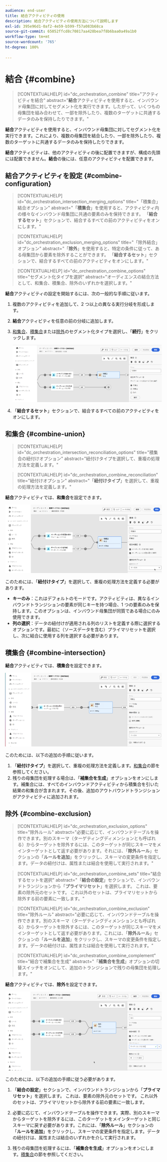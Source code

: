 ```yaml
---
audience: end-user
title: 結合アクティビティの使用
description: 結合アクティビティの使用方法について説明します
exl-id: 395e96d1-0af2-4e59-b599-f57a083b68ca
source-git-commit: 65052ffcd8c70817aa428bea7f8b6baa0a49a1b0
workflow-type: tm+mt
source-wordcount: '765'
ht-degree: 100%

---
```


# 結合 {#combine}

>[!CONTEXTUALHELP]
>id="dc_orchestration_combine"
>title="アクティビティを結合"
>abstract="**結合**&#x200B;アクティビティを使用すると、インバウンド母集団に対してセグメント化を実行できます。したがって、いくつもの母集団を組み合わせて、一部を除外したり、複数のターゲットに共通するデータのみを保持したりできます。"

**結合**&#x200B;アクティビティを使用すると、インバウンド母集団に対してセグメント化を実行できます。これにより、複数の母集団を結合したり、一部を除外したり、複数のターゲットに共通するデータのみを保持したりできます。

**結合**&#x200B;アクティビティは、他のアクティビティの後に配置できますが、構成の先頭には配置できません。**結合**&#x200B;の後には、任意のアクティビティを配置できます。

## 結合アクティビティを設定 {#combine-configuration}

>[!CONTEXTUALHELP]
>id="dc_orchestration_intersection_merging_options"
>title="「積集合」結合オプション"
>abstract="「**積集合**」を使用すると、アクティビティ内の様々なインバウンド母集団に共通の要素のみを保持できます。 「**結合するセット**」セクションで、結合するすべての前のアクティビティをオンにします。"

>[!CONTEXTUALHELP]
>id="dc_orchestration_exclusion_merging_options"
>title="「除外結合」オプション"
>abstract="「**除外**」を使用すると、特定の条件に従って、ある母集団から要素を除外することができます。 「**結合するセット**」セクションで、結合するすべての前のアクティビティをオンにします。"

>[!CONTEXTUALHELP]
>id="dc_orchestration_combine_options"
>title="セグメント化タイプを選択"
>abstract="オーディエンスの結合方法として、和集合、積集合、除外のいずれかを選択します。"

**結合**&#x200B;アクティビティの設定を開始するには、次の一般的な手順に従います。

1. 複数のアクティビティを追加して、2 つ以上の異なる実行分岐を形成します。

1. **結合**&#x200B;アクティビティを任意の前の分岐に追加します。

1. [和集合](#union)、[積集合](#intersection)または[除外](#exclusion)のセグメント化タイプを選択し、「**続行**」をクリックします。

   ![](../assets/combine.png)

1. 「**結合するセット**」セクションで、結合するすべての前のアクティビティをオンにします。

## 和集合 {#combine-union}

>[!CONTEXTUALHELP]
>id="dc_orchestration_intersection_reconciliation_options"
>title="積集合の紐付けオプション"
>abstract="紐付けタイプを選択して、重複の処理方法を定義します。"

>[!CONTEXTUALHELP]
>id="dc_orchestration_combine_reconciliation"
>title="紐付けオプション"
>abstract="「**紐付けタイプ**」を選択して、重複の処理方法を定義します。"

**結合**&#x200B;アクティビティでは、**和集合**&#x200B;を設定できます。

![](../assets/combine-union.png)

このためには、「**紐付けタイプ**」を選択して、重複の処理方法を定義する必要があります。

* **キーのみ**：これはデフォルトのモードです。アクティビティは、異なるインバウンドトランジションの要素が同じキーを持つ場合、1 つの要素のみを保持します。このオプションは、インバウンド母集団が同質である場合にのみ使用できます。
* **列の選択**：データの紐付けが適用される列のリストを定義する際に選択するオプションです。最初に（ソースデータを含む）プライマリセットを選択し、次に結合に使用する列を選択する必要があります。

## 積集合 {#combine-intersection}

**結合**&#x200B;アクティビティでは、**積集合**&#x200B;を設定できます。

![](../assets/combine-intersection.png)

このためには、以下の追加の手順に従います。

1. 「**紐付けタイプ**」を選択して、重複の処理方法を定義します。[和集合](#union)の節を参照してください。
1. 残りの母集団を処理する場合は、「**補集合を生成**」オプションをオンにします。補集合には、すべてのインバウンドアクティビティから積集合を引いた結果の和集合が含まれます。その後、追加のアウトバウンドトランジションがアクティビティに追加されます。

## 除外 {#combine-exclusion}

>[!CONTEXTUALHELP]
>id="dc_orchestration_exclusion_options"
>title="除外ルール"
>abstract="必要に応じて、インバウンドテーブルを操作できます。別のスキーマ（ターゲティングディメンションとも呼ばれる）からターゲットを除外するには、このターゲットが同じスキーマをメインターゲットとして返す必要があります。それには、「**除外ルール**」セクションの「**ルールを追加**」をクリックし、スキーマの変更条件を指定します。データの紐付けは、属性または結合を使用して実行されます。"

>[!CONTEXTUALHELP]
>id="dc_orchestration_combine_sets"
>title="結合するセットを選択"
>abstract="「**結合の設定**」セクションで、インバウンドトランジションから「**プライマリセット**」を選択します。 これは、要素の除外元のセットです。 これ以外のセットは、プライマリセットから除外する前の要素に一致します。"

>[!CONTEXTUALHELP]
>id="dc_orchestration_combine_exclusion"
>title="除外ルール"
>abstract="必要に応じて、インバウンドテーブルを操作できます。別のスキーマ（ターゲティングディメンションとも呼ばれる）からターゲットを除外するには、このターゲットが同じスキーマをメインターゲットとして返す必要があります。これには、「**除外ルール**」セクションの「**ルールを追加**」をクリックし、スキーマの変更条件を指定します。データの紐付けは、属性または結合を使用して実行されます。"

>[!CONTEXTUALHELP]
>id="dc_orchestration_combine_complement"
>title="結合で補集合を生成"
>abstract="「**補集合を生成**」オプションの切替スイッチをオンにして、追加のトランジションで残りの母集団を処理します。"

**結合**&#x200B;アクティビティでは、**除外**&#x200B;を設定できます。

![](../assets/combine-exclusion.png)

このためには、以下の追加の手順に従う必要があります。

1. 「**結合の設定**」セクションで、インバウンドトランジションから「**プライマリセット**」を選択します。 これは、要素の除外元のセットです。 これ以外のセットは、プライマリセットから除外する前の要素に一致します。

1. 必要に応じて、インバウンドテーブルを操作できます。実際、別のスキーマからターゲットを除外するには、このターゲットをメインターゲットと同じスキーマに戻す必要があります。これには、「**除外ルール**」セクションの「**ルールを追加**」をクリックし、スキーマの変更条件を指定します。データの紐付けは、属性または結合のいずれかを介して実行されます。<!-- pas compris-->
1. 残りの母集団を処理するには、「**補集合を生成**」オプションをオンにします。[積集合](#intersection)の節を参照してください。

<!--
## Examples{#combine-examples}

In the following example, we are using a **Combine** activity and we add a **union** to retrieves all the profiles of the two queries: persons between 18 and 27 years old and persons between 34 and 40 years old.

![](../assets/workflow-union-example.png)

The following example shows the **intersection** between two query activities. It is being used here to retrieve profiles who are between 18 to 27 years old and whose email address has been provided.

![](../assets/workflow-intersection-example.png)

The following **exclusion** example shows two queries configured to filter profiles who are between 18 and 27 years old and have an Adobe email domain. The profiles with an Adobe email domain are then excluded from the first set. 

![](../assets/workflow-exclusion-example.png)
-->
